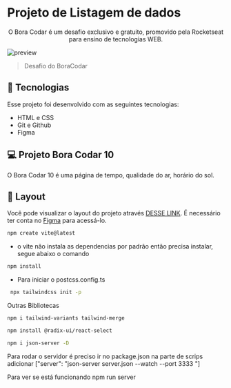 # Projeto de Listagem de dados 

<p align="center">
O Bora Codar é um desafio exclusivo e gratuito, promovido pela Rocketseat para ensino de tecnologias WEB. <br/>
</p>

![preview](assets/preview.png)

> Desafio do BoraCodar

## 🚀 Tecnologias

Esse projeto foi desenvolvido com as seguintes tecnologias:

- HTML e CSS 
- Git e Github 
- Figma

## 💻 Projeto Bora Codar 10

O Bora Codar 10 é uma página de tempo, qualidade do ar, horário do sol. 

## 🔖 Layout

Você pode visualizar o layout do projeto através [DESSE LINK](https://www.figma.com/community/file/1215291914714743267). É necessário ter conta no [Figma](https://figma.com) para acessá-lo.



```sh
npm create vite@latest
```
- o vite não instala as dependencias por padrão então precisa instalar, segue abaixo o comando
```sh
npm install
```
- Para iniciar o postcss.config.ts
```sh
 npx tailwindcss init -p
```
Outras Bibliotecas 
```sh
npm i tailwind-variants tailwind-merge

npm install @radix-ui/react-select 

npm i json-server -D
```
Para rodar o servidor é preciso ir no package.json na parte de scrips adicionar ["server": "json-server server.json --watch --port 3333 "]

Para ver se está funcionando npm run server